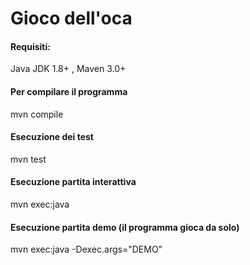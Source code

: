 # Gioco dell'oca

#### Requisiti:
Java JDK 1.8+ , Maven 3.0+


#### Per compilare il programma

mvn compile

#### Esecuzione dei test

mvn test

#### Esecuzione partita interattiva

mvn exec:java


#### Esecuzione partita demo (il programma gioca da solo)

mvn exec:java -Dexec.args="DEMO"







